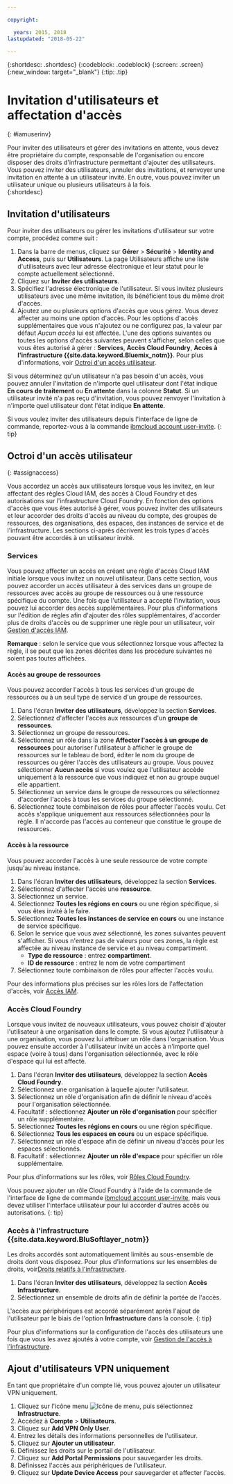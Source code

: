 ```yaml
---

copyright:

  years: 2015, 2018
lastupdated: "2018-05-22"

---
```


{:shortdesc: .shortdesc}
{:codeblock: .codeblock}
{:screen: .screen}
{:new_window: target="_blank"}
{:tip: .tip}

# Invitation d'utilisateurs et affectation d'accès
{: #iamuserinv}

Pour inviter des utilisateurs et gérer des invitations en attente, vous devez être propriétaire du compte, responsable de l'organisation ou encore disposer des droits d'infrastructure permettant d'ajouter des utilisateurs. Vous pouvez inviter des utilisateurs, annuler des invitations, et renvoyer une invitation en attente à un utilisateur invité. En outre, vous pouvez inviter un utilisateur unique ou plusieurs utilisateurs à la fois.  
{:shortdesc}

## Invitation d'utilisateurs

Pour inviter des utilisateurs ou gérer les invitations d'utilisateur sur votre compte, procédez comme suit :

1. Dans la barre de menus, cliquez sur **Gérer** &gt; **Sécurité** &gt; **Identity and Access**, puis sur **Utilisateurs**. La page Utilisateurs affiche une liste d'utilisateurs avec leur adresse électronique et leur statut pour le compte actuellement sélectionné.
2. Cliquez sur **Inviter des utilisateurs**.
3. Spécifiez l'adresse électronique de l'utilisateur. Si vous invitez plusieurs utilisateurs avec une même invitation, ils bénéficient tous du même droit d'accès.
4. Ajoutez une ou plusieurs options d'accès que vous gérez. Vous devez affecter au moins une option d'accès. Pour les options d'accès supplémentaires que vous n'ajoutez ou ne configurez pas, la valeur par défaut *Aucun accès* lui est affectée. L'une des options suivantes ou toutes les options d'accès suivantes peuvent s'afficher, selon celles que vous êtes autorisé à gérer : **Services**, **Accès Cloud Foundry**, **Accès à l'infrastructure {{site.data.keyword.Bluemix_notm}}**. Pour plus d'informations, voir [Octroi d'un accès utilisateur](/docs/iam/iamuserinv.html#assignaccess).

Si vous déterminez qu'un utilisateur n'a pas besoin d'un accès, vous pouvez annuler l'invitation de n'importe quel utilisateur dont l'état indique **En cours de traitement** ou **En attente** dans la colonne **Statut**. Si un utilisateur invité n'a pas reçu d'invitation, vous pouvez renvoyer l'invitation à n'importe quel utilisateur dont l'état indique **En attente**.

Si vous voulez inviter des utilisateurs depuis l'interface de ligne de commande, reportez-vous à la commande [ibmcloud account user-invite](/docs/cli/reference/bluemix_cli/bx_cli.html#ibmcloud_account_user_invite).
{: tip}

## Octroi d'un accès utilisateur
{: #assignaccess}

Vous accordez un accès aux utilisateurs lorsque vous les invitez, en leur affectant des règles Cloud IAM, des accès à Cloud Foundry et des autorisations sur l'infrastructure Cloud Foundry. En fonction des options d'accès que vous êtes autorisé à gérer, vous pouvez inviter des utilisateurs et leur accorder des droits d'accès au niveau du compte, des groupes de ressources, des organisations, des espaces, des instances de service et de l'infrastructure. Les sections ci-après décrivent les trois types d'accès pouvant être accordés à un utilisateur invité.

### Services

Vous pouvez affecter un accès en créant une règle d'accès Cloud IAM initiale lorsque vous invitez un nouvel utilisateur. Dans cette section, vous pouvez accorder un accès utilisateur à des services dans un groupe de ressources avec accès au groupe de ressources ou à une ressource spécifique du compte. Une fois que l'utilisateur a accepté l'invitation, vous pouvez lui accorder des accès supplémentaires. Pour plus d'informations sur l'édition de règles afin d'ajouter des rôles supplémentaires, d'accorder plus de droits d'accès ou de supprimer une règle pour un utilisateur, voir [Gestion d'accès IAM](/docs/iam/mngiam.html#iammanidaccser).

**Remarque** : selon le service que vous sélectionnez lorsque vous affectez la règle, il se peut que les zones décrites dans les procédure suivantes ne soient pas toutes affichées.

#### Accès au groupe de ressources

Vous pouvez accorder l'accès à tous les services d'un groupe de ressources ou à un seul type de service d'un groupe de ressources.

1. Dans l'écran **Inviter des utilisateurs**, développez la section **Services**.
2. Sélectionnez d'affecter l'accès aux ressources d'un **groupe de ressources**.
3. Sélectionnez un groupe de ressources.
4. Sélectionnez un rôle dans la zone **Affecter l'accès à un groupe de ressources** pour autoriser l'utilisateur à afficher le groupe de ressources sur le tableau de bord, éditer le nom du groupe de ressources ou gérer l'accès des utilisateurs au groupe. Vous pouvez sélectionner **Aucun accès** si vous voulez que l'utilisateur accède uniquement à la ressource que vous indiquez et non au groupe auquel elle appartient.
5. Sélectionnez un service dans le groupe de ressources ou sélectionnez d'accorder l'accès à tous les services du groupe sélectionné.
6. Sélectionnez toute combinaison de rôles pour affecter l'accès voulu. Cet accès s'applique uniquement aux ressources sélectionnées pour la règle. Il n'accorde pas l'accès au conteneur que constitue le groupe de ressources.


#### Accès à la ressource

Vous pouvez accorder l'accès à une seule ressource de votre compte jusqu'au niveau instance.

1. Dans l'écran **Inviter des utilisateurs**, développez la section **Services**.
2. Sélectionnez d'affecter l'accès une **ressource**.
3. Sélectionnez un service.
4. Sélectionnez **Toutes les régions en cours** ou une région spécifique, si vous êtes invité à le faire.
5. Sélectionnez **Toutes les instances de service en cours** ou une instance de service spécifique.
6. Selon le service que vous avez sélectionné, les zones suivantes peuvent s'afficher. Si vous n'entrez pas de valeurs pour ces zones, la règle est affectée au niveau instance de service et au niveau compartiment.
    * **Type de ressource** : entrez **compartiment**.
    * **ID de ressource** : entrez le nom de votre compartiment
7. Sélectionnez toute combinaison de rôles pour affecter l'accès voulu.

Pour des informations plus précises sur les rôles lors de l'affectation d'accès, voir [Accès IAM](/docs/iam/users_roles.html#iamusermanrol).

### Accès Cloud Foundry

Lorsque vous invitez de nouveaux utilisateurs, vous pouvez choisir d'ajouter l'utilisateur à une organisation dans le compte. Si vous ajoutez l'utilisateur à une organisation, vous pouvez lui attribuer un rôle dans l'organisation. Vous pouvez ensuite accorder à l'utilisateur invité un accès à n'importe quel espace (voire à tous) dans l'organisation sélectionnée, avec le rôle d'espace qui lui est affecté.

1. Dans l'écran **Inviter des utilisateurs**, développez la section **Accès Cloud Foundry**.
2. Sélectionnez une organisation à laquelle ajouter l'utilisateur.
3. Sélectionnez un rôle d'organisation afin de définir le niveau d'accès pour l'organisation sélectionnée.
4. Facultatif : sélectionnez **Ajouter un rôle d'organisation** pour spécifier un rôle supplémentaire.
5. Sélectionnez **Toutes les régions en cours** ou une région spécifique.
6. Sélectionnez **Tous les espaces en cours** ou un espace spécifique.
7. Sélectionnez un rôle d'espace afin de définir un niveau d'accès pour les espaces sélectionnés.
8. Facultatif : sélectionnez **Ajouter un rôle d'espace** pour spécifier un rôle supplémentaire.

Pour plus d'informations sur les rôles, voir [Rôles Cloud Foundry](/docs/iam/cfaccess.html#cfroles).

Vous pouvez ajouter un rôle Cloud Foundry à l'aide de la commande de l'interface de ligne de commande [ibmcloud account user-invite](/docs/cli/reference/bluemix_cli/bx_cli.html#ibmcloud_account_user_invite),
mais vous devez utiliser l'interface utilisateur pour lui accorder d'autres accès ou autorisations.
{: tip}

### Accès à l'infrastructure {{site.data.keyword.BluSoftlayer_notm}}

Les droits accordés sont automatiquement limités au sous-ensemble de droits dont vous disposez. Pour plus d'informations sur les ensembles de droits, voir[Droits relatifs à l'infrastructure](/docs/iam/infrastructureaccess.html#infrapermission).

1. Dans l'écran **Inviter des utilisateurs**, développez la section **Accès Infrastructure**.
2. Sélectionnez un ensemble de droits afin de définir la portée de l'accès.

L'accès aux périphériques est accordé séparément après l'ajout de l'utilisateur par le biais de l'option **Infrastructure** dans la console.
{: tip}

Pour plus d'informations sur la configuration de l'accès des utilisateurs une fois que vous les avez ajoutés à votre compte, voir [Gestion de l'accès à l'infrastructure](/docs/iam/mnginfra.html#managing-infrastructure-access).

## Ajout d'utilisateurs VPN uniquement

En tant que propriétaire d'un compte lié, vous pouvez ajouter un utilisateur VPN uniquement.

1. Cliquez sur l'icône menu ![Icône de menu](../icons/icon_hamburger.svg), puis sélectionnez **Infrastructure**.
2. Accédez à **Compte** &gt; **Utilisateurs**.
3. Cliquez sur **Add VPN Only User**.
4. Entrez les détails des informations personnelles de l'utilisateur.
5. Cliquez sur **Ajouter un utilisateur**.
6. Définissez les droits sur le portail de l'utilisateur.
7. Cliquez sur **Add Portal Permissions** pour sauvegarder les droits.
8. Définissez l'accès aux périphériques de l'utilisateur.
9. Cliquez sur **Update Device Access** pour sauvegarder et affecter l'accès.
